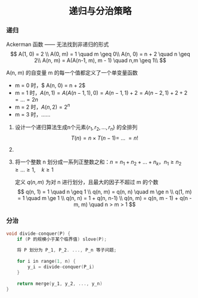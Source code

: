 <div align="center" style="font-size: 24px; font-weight: bold">递归与分治策略</div>

### 递归

Ackerman 函数 —— 无法找到非递归的形式
$$
A(1, 0) = 2 \\
A(0, m) = 1 \quad m \geq 0\\
A(n, 0) = n + 2 \quad n \geq 2\\
A(n, m) = A(A(n-1, m), m - 1) \quad n,m \geq 1\\
$$


A(n, m) 的自变量 m 的每一个值都定义了一个单变量函数

- m = 0 时，$ A(n, 0) = n + 2$
- m = 1 时，$A(n, 1) = A(A(n-1, 1), 0) = A(n-1, 1) + 2  = A(n-2, 1) + 2 + 2 = ... = 2n$ 
- m = 2 时，$A(n, 2) = 2^n$ 
- m = 3 时，……



1. 设计一个递归算法生成n个元素$\{r_1, r_2, ..., r_n\}$ 的全排列
   $$
   T(n) = n \times T(n -1) =\ ...\ = n!
   $$

2. 

2. 将一个整数 n 划分成一系列正整数之和：$n = n_1 + n_2 + ... + n_k， n_1 \ge n_2 \geq ... \geq 1, \quad k\geq 1$

   定义 $q(n, m)$ 为对 n 进行划分，且最大的因子不超过 m 的个数
   $$
   q(n, 1) = 1 \quad n \geq 1 \\
   q(n, m) = q(n, n) \quad m \ge n \\
   q(1, m) = 1 \quad m \ge 1 \\
   q(n, n) = 1 + q(n, n-1) \\
   q(n, m) = q(n, m - 1) + q(n - m, m) \quad n > m > 1
   $$



### 分治

```c++
void divide-conquer(P) {
    if (P 的规模小于某个临界值) slove(P);
    
    将 P 划分为 P_1, P_2. ..., P_n 等子问题;
    
    for i in range(1, n) {
        y_i = divide-conquer(P_i)
    }
    
    return merge(y_1, y_2, ..., y_n)
}
```













